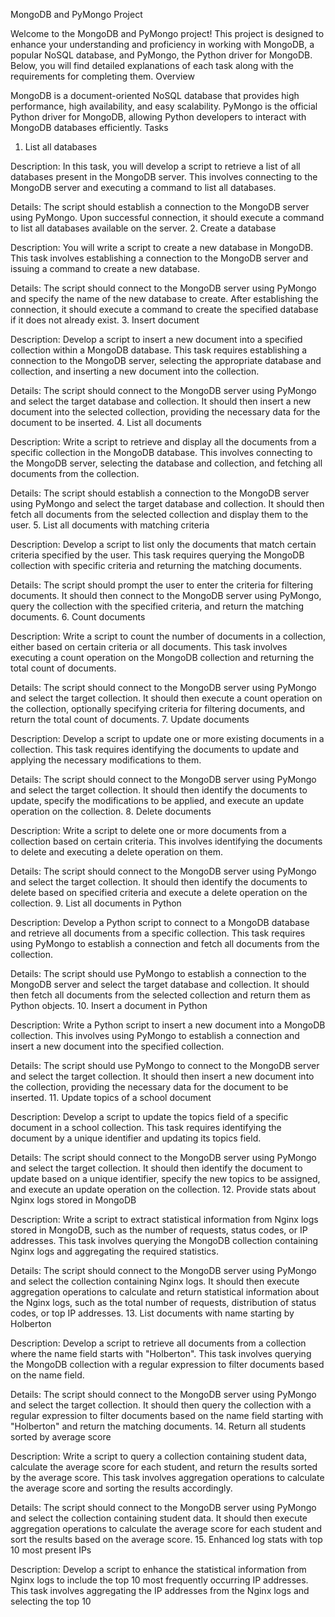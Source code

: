 MongoDB and PyMongo Project

Welcome to the MongoDB and PyMongo project! This project is designed to enhance your understanding and proficiency in working with MongoDB, a popular NoSQL database, and PyMongo, the Python driver for MongoDB. Below, you will find detailed explanations of each task along with the requirements for completing them.
Overview

MongoDB is a document-oriented NoSQL database that provides high performance, high availability, and easy scalability. PyMongo is the official Python driver for MongoDB, allowing Python developers to interact with MongoDB databases efficiently.
Tasks
1. List all databases

Description: In this task, you will develop a script to retrieve a list of all databases present in the MongoDB server. This involves connecting to the MongoDB server and executing a command to list all databases.

Details: The script should establish a connection to the MongoDB server using PyMongo. Upon successful connection, it should execute a command to list all databases available on the server.
2. Create a database

Description: You will write a script to create a new database in MongoDB. This task involves establishing a connection to the MongoDB server and issuing a command to create a new database.

Details: The script should connect to the MongoDB server using PyMongo and specify the name of the new database to create. After establishing the connection, it should execute a command to create the specified database if it does not already exist.
3. Insert document

Description: Develop a script to insert a new document into a specified collection within a MongoDB database. This task requires establishing a connection to the MongoDB server, selecting the appropriate database and collection, and inserting a new document into the collection.

Details: The script should connect to the MongoDB server using PyMongo and select the target database and collection. It should then insert a new document into the selected collection, providing the necessary data for the document to be inserted.
4. List all documents

Description: Write a script to retrieve and display all the documents from a specific collection in the MongoDB database. This involves connecting to the MongoDB server, selecting the database and collection, and fetching all documents from the collection.

Details: The script should establish a connection to the MongoDB server using PyMongo and select the target database and collection. It should then fetch all documents from the selected collection and display them to the user.
5. List all documents with matching criteria

Description: Develop a script to list only the documents that match certain criteria specified by the user. This task requires querying the MongoDB collection with specific criteria and returning the matching documents.

Details: The script should prompt the user to enter the criteria for filtering documents. It should then connect to the MongoDB server using PyMongo, query the collection with the specified criteria, and return the matching documents.
6. Count documents

Description: Write a script to count the number of documents in a collection, either based on certain criteria or all documents. This task involves executing a count operation on the MongoDB collection and returning the total count of documents.

Details: The script should connect to the MongoDB server using PyMongo and select the target collection. It should then execute a count operation on the collection, optionally specifying criteria for filtering documents, and return the total count of documents.
7. Update documents

Description: Develop a script to update one or more existing documents in a collection. This task requires identifying the documents to update and applying the necessary modifications to them.

Details: The script should connect to the MongoDB server using PyMongo and select the target collection. It should then identify the documents to update, specify the modifications to be applied, and execute an update operation on the collection.
8. Delete documents

Description: Write a script to delete one or more documents from a collection based on certain criteria. This involves identifying the documents to delete and executing a delete operation on them.

Details: The script should connect to the MongoDB server using PyMongo and select the target collection. It should then identify the documents to delete based on specified criteria and execute a delete operation on the collection.
9. List all documents in Python

Description: Develop a Python script to connect to a MongoDB database and retrieve all documents from a specific collection. This task requires using PyMongo to establish a connection and fetch all documents from the collection.

Details: The script should use PyMongo to establish a connection to the MongoDB server and select the target database and collection. It should then fetch all documents from the selected collection and return them as Python objects.
10. Insert a document in Python

Description: Write a Python script to insert a new document into a MongoDB collection. This involves using PyMongo to establish a connection and insert a new document into the specified collection.

Details: The script should use PyMongo to connect to the MongoDB server and select the target collection. It should then insert a new document into the collection, providing the necessary data for the document to be inserted.
11. Update topics of a school document

Description: Develop a script to update the topics field of a specific document in a school collection. This task requires identifying the document by a unique identifier and updating its topics field.

Details: The script should connect to the MongoDB server using PyMongo and select the target collection. It should then identify the document to update based on a unique identifier, specify the new topics to be assigned, and execute an update operation on the collection.
12. Provide stats about Nginx logs stored in MongoDB

Description: Write a script to extract statistical information from Nginx logs stored in MongoDB, such as the number of requests, status codes, or IP addresses. This task involves querying the MongoDB collection containing Nginx logs and aggregating the required statistics.

Details: The script should connect to the MongoDB server using PyMongo and select the collection containing Nginx logs. It should then execute aggregation operations to calculate and return statistical information about the Nginx logs, such as the total number of requests, distribution of status codes, or top IP addresses.
13. List documents with name starting by Holberton

Description: Develop a script to retrieve all documents from a collection where the name field starts with "Holberton". This task involves querying the MongoDB collection with a regular expression to filter documents based on the name field.

Details: The script should connect to the MongoDB server using PyMongo and select the target collection. It should then query the collection with a regular expression to filter documents based on the name field starting with "Holberton" and return the matching documents.
14. Return all students sorted by average score

Description: Write a script to query a collection containing student data, calculate the average score for each student, and return the results sorted by the average score. This task involves aggregation operations to calculate the average score and sorting the results accordingly.

Details: The script should connect to the MongoDB server using PyMongo and select the collection containing student data. It should then execute aggregation operations to calculate the average score for each student and sort the results based on the average score.
15. Enhanced log stats with top 10 most present IPs

Description: Develop a script to enhance the statistical information from Nginx logs to include the top 10 most frequently occurring IP addresses. This task involves aggregating the IP addresses from the Nginx logs and selecting the top 10
